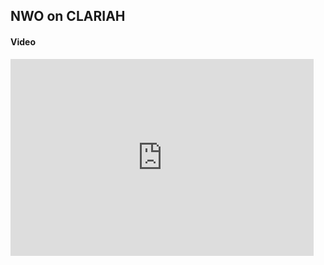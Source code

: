 ## NWO on CLARIAH
#### Video

<iframe width="485" height="315" src="https://www.youtube.com/embed/32FXj0_PVgs" frameborder="0" allowfullscreen></iframe>
